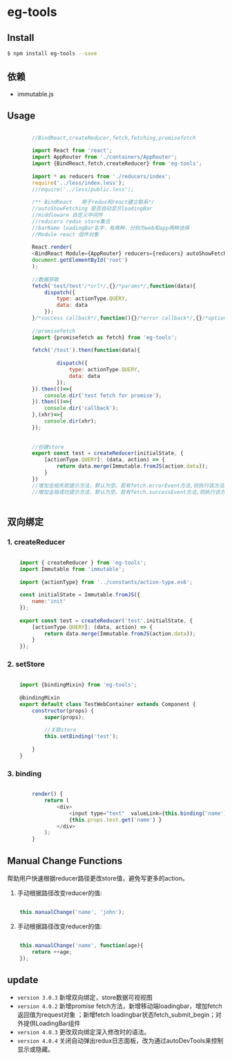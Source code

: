 # eg-tools


## Install

```bash
$ npm install eg-tools --save
```

## 依赖

* immutable.js

## Usage

```js

		//BindReact,createReducer,fetch,fetching,promisefetch
		
		import React from 'react';
		import AppRouter from './containers/AppRouter';
		import {BindReact,fetch,createReducer} from 'eg-tools';
		
		import * as reducers from './reducers/index';
		require('../less/index.less');
		//require('../less/public.less');
		
		/** BindReact   用于redux和react建立联系*/
		//autoShowFetching 是否自动显示loadingBar
		//middleware 自定义中间件
		//reducers redux store集合
		//barName loadingBar名字，有两种，分别为web和app两种选择
		//Module react 组件对象
		
		React.render(
		<BindReact Module={AppRouter} reducers={reducers} autoShowFetching={true} barName="web" middleware={[]} />,
		document.getElementById('root')
		);
		
		//数据获取
		fetch('test/test'/*url*/,{}/*params*/,function(data){
			dispatch({
				type: actionType.QUERY,
				data: data
			});
		}/*success callback*/,function(){}/*error callback*/,{}/*options*/)
		
		//promisefetch
		import {promisefetch as fetch} from 'eg-tools';
		
		fetch('/test').then(function(data){
    
                dispatch({
                    type: actionType.QUERY,
                    data: data
                });
        }).then(()=>{
            console.dir('test fetch for promise');
        }).then(()=>{
            console.dir('callback');
        },(xhr)=>{
            console.dir(xhr);
        });
        
		
		//创建store
		export const test = createReducer(initialState, {
            [actionType.QUERY]: (data, action) => {
                return data.merge(Immutable.fromJS(action.data));
            }
        })
        //增加全局失败提示方法，默认为空。若有fetch.errorEvent方法,则执行该方法。可统一处理。
        //增加全局成功提示方法，默认为空。若有fetch.successEvent方法,则执行该方法
        
```

## 双向绑定

### 1. createReducer

```js
    
    import { createReducer } from 'eg-tools';
    import Immutable from 'immutable';
    
    import {actionType} from '../constants/action-type.es6';
    
    const initialState = Immutable.fromJS({
        name:'init'
    });
    
    export const test = createReducer('test',initialState, {
        [actionType.QUERY]: (data, action) => {
            return data.merge(Immutable.fromJS(action.data));
        }
    });
```

### 2. setStore

```js
    
    import {bindingMixin} from 'eg-tools';
    
    @bindingMixin
    export default class TestWebContainer extends Component {
        constructor(props) {
            super(props);
            
            //关联store
            this.setBinding('test');
    
        }
    }
```

### 3. binding

```js

        render() {
            return (
                <div>
                    <input type="text"  valueLink={this.binding('name')  } />
                    {this.props.test.get('name') }
                </div>
            );
        }
```

## Manual Change Functions

帮助用户快速根据reducer路径更改store值，避免写更多的action。

1. 手动根据路径改变reducer的值:

```js

    this.manualChange('name', 'john');
```

2. 手动根据路径改变reducer的值:

```js

    this.manualChange('name', function(age){
        return ++age;
    });
```


## update

* `version 3.0.3` 新增双向绑定，store数据可视视图
* `version 4.0.2` 新增promise fetch方法，新增移动端loadingbar，增加fetch返回值为request对象 ；新增fetch loadingbar状态fetch_submit_begin；对外提供LoadingBar组件
* `version 4.0.3` 更改双向绑定深入修改时的语法。
* `version 4.0.4` 关闭自动弹出redux日志面板，改为通过autoDevTools来控制显示或隐藏。
